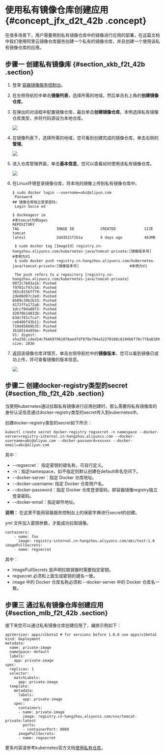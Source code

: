 # 使用私有镜像仓库创建应用 {#concept_jfx_d2t_42b .concept}

在很多场景下，用户需要用到私有镜像仓库中的镜像进行应用的部署，在这篇文档中我们使用阿里云镜像仓库服务创建一个私有的镜像仓库，并且创建一个使用该私有镜像仓库的应用。

## 步骤一 创建私有镜像库 {#section_xkb_f2t_42b .section}

1.  登录 [容器镜像服务控制台](https://cr.console.aliyun.com/)。
2.  在左侧导航栏中单击**镜像列表**，选择所需的地域，然后单击右上角的**创建镜像仓库**。
3.  在弹出的对话框中配置镜像仓库，最后单击**创建镜像仓库**。本例选择私有镜像仓库类型，并将代码源设为本地仓库。

    ![](http://static-aliyun-doc.oss-cn-hangzhou.aliyuncs.com/assets/img/16441/15354495977483_zh-CN.png)

4.  在镜像列表下，选择所需的地域，您可看到创建完成的镜像仓库，单击右侧的**管理**。

    ![](http://static-aliyun-doc.oss-cn-hangzhou.aliyuncs.com/assets/img/16441/15354495977484_zh-CN.png)

5.  进入仓库管理界面，单击**基本信息**，您可以查看如何使用该私有镜像仓库。

    ![](http://static-aliyun-doc.oss-cn-hangzhou.aliyuncs.com/assets/img/16441/15354495977485_zh-CN.png)

6.  在Linux环境登录镜像仓库，将本地的镜像上传到私有镜像仓库中。

    ```
    $ sudo docker login --username=abc@aliyun.com
     Password                                                                        ## 镜像仓库独立登录密码:
     Login Succe ed
     
    $ dockeagesr im                                                                 #本tomcat为例ages
    REPOSITORY                                                                 TAG                 IMAGE ID            CREATED             SIZE
    tomcat                                                                     latest              2d43521f2b1a        6 days ago          463MB
    
     $ sudo docker tag [ImageId] registry.cn-hangzhou.aliyuncs.com/kubernetes-java/tomcat-private:[镜像版本号]            #本例为V1
     $ sudo docker push registry.cn-hangzhou.aliyuncs.com/kubernetes-java/tomcat-private:[镜像版本号]                       #本例为V1           
     
     The push refers to a repository [registry.cn-hangzhou.aliyuncs.com/kubernetes-java/tomcat-private]
    9072c7b03a1b: Pushed
    f9701cf47c58: Pushed
    365c8156ff79: Pushed
    2de08d97c2ed: Pushed
    6b09c39b2b33: Pushed
    4172ffa172a6: Pushed
    1dccf0da88f3: Pushed
    d2070b14033b: Pushed
    63dcf81c7ca7: Pushed
    ce6466f43b11: Pushed
    719d45669b35: Pushed
    3b10514a95be: Pushed
    V1: digest: sha256:cded14cf64697961078aedfdf870e704a52270188c8194b6f70c778a8289d87e size: 2836
    ```

7.  返回该镜像仓库详情页，单击左侧导航栏中的**镜像版本**，您可以看到镜像已成功上传，并可查看镜像的版本信息。

    ![](http://static-aliyun-doc.oss-cn-hangzhou.aliyuncs.com/assets/img/16441/15354495977489_zh-CN.png)


## 步骤二 创建docker-registry类型的secret {#section_flb_f2t_42b .section}

当使用kubernetes通过拉取私有镜像进行应用创建时，那么需要将私有镜像库的身份认证信息通过docker-registry类型的secret传入到kubernetes中。

创建docker-registry类型的secret如下所示：

```
kubectl create secret docker-registry regsecret -n namespace --docker-server=registry-internal.cn-hangzhou.aliyuncs.com --docker-username=abc@aliyun.com --docker-password=xxxxxx --docker-email=abc@aliyun.com
```

其中：

-   --regsecret： 指定密钥的键名称，可自行定义。
-   -n：指定namespace，如不指定则默认创建在default命名空间下。
-   --docker-server：指定 Docker 仓库地址。
-   --docker-username: 指定 Docker 仓库用户名。
-   --docker-password：指定 Docker 仓库登录密码，即容器镜像registry独立登录密码。
-   --docker-email：指定邮件地址。

**说明：** 在这里不能用容器服务控制台上的保密字典进行secret的创建。

yml 文件加入密钥参数，才能成功拉取镜像。

```
containers:
    - name: foo
      image: registry-internal.cn-hangzhou.aliyuncs.com/abc/test:1.0
imagePullSecrets:
    - name: regsecret
```

其中：

-   imagePullSecrets 是声明拉取镜像时需要指定密钥。
-   regsecret 必须和上面生成密钥的键名一致。
-   image 中的 Docker 仓库名称必须和 --docker-server 中的 Docker 仓库名一致。

## 步骤三 通过私有镜像仓库创建应用 {#section_mlb_f2t_42b .section}

接下来您可以通过私有镜像仓库创建应用了，编排示例如下：

```
apiVersion: apps/v1beta2 # for versions before 1.8.0 use apps/v1beta1
kind: Deployment 
metadata: 
  name: private-image
  nameSpace: default  
  labels:  
    app: private-image  
spec:   
  replicas: 1
  selector:
    matchLabels:
      app: private-image
  template:
    metadata:
      labels:
        app: private-image
    spec:
      containers:
      - name: private-image
        image: registry.cn-hangzhou.aliyuncs.com/xxx/tomcat-private:latest
        ports:
        - containerPort: 8080
      imagePullSecrets:
      - name: regsecret
```

更多内容请参考kubernetes官方文档[使用私有仓库](https://kubernetes.io/docs/concepts/containers/images/?spm=a2c4g.11186623.2.1.XVyfik#using-a-private-registry)。


